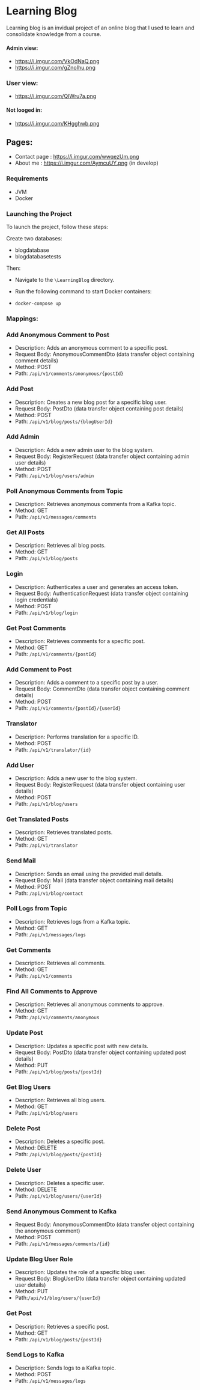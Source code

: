 # Learning Blog
Learning blog is an invidual project of an online blog that I used to
learn and consolidate knowledge from a course.

#### Admin view:
* https://i.imgur.com/VkOdNaQ.png
* https://i.imgur.com/gZnoIhu.png
### User view:
* https://i.imgur.com/QIWru7a.png
#### Not looged in:
* https://i.imgur.com/KHgghwb.png
## Pages:
* Contact page : https://i.imgur.com/wwqezUm.png
* About me : https://i.imgur.com/AymcuUY.png (in develop)

### Requirements

* JVM
* Docker

### Launching the Project
To launch the project, follow these steps:

Create two databases:
* blogdatabase
* blogdatabasetests

Then:
* Navigate to the `\LearningBlog` directory.
* Run the following command to start Docker containers:

* `docker-compose up`

### Mappings:

### Add Anonymous Comment to Post
* Description: Adds an anonymous comment to a specific post.
* Request Body: AnonymousCommentDto (data transfer object containing comment details)
* Method: POST
* Path: `/api/v1/comments/anonymous/{postId}`
 
### Add Post
* Description: Creates a new blog post for a specific blog user.
* Request Body: PostDto (data transfer object containing post details)
* Method: POST
* Path: `/api/v1/blog/posts/{blogUserId}`

### Add Admin
* Description: Adds a new admin user to the blog system.
* Request Body: RegisterRequest (data transfer object containing admin user details)
* Method: POST
* Path: `/api/v1/blog/users/admin`

### Poll Anonymous Comments from Topic
* Description: Retrieves anonymous comments from a Kafka topic.
* Method: GET
* Path: `/api/v1/messages/comments`

### Get All Posts
* Description: Retrieves all blog posts.
* Method: GET
* Path: `/api/v1/blog/posts`

### Login
* Description: Authenticates a user and generates an access token.
* Request Body: AuthenticationRequest (data transfer object containing login credentials)
* Method: POST
* Path: `/api/v1/blog/login`

### Get Post Comments
* Description: Retrieves comments for a specific post.
* Method: GET
* Path: `/api/v1/comments/{postId}`

### Add Comment to Post
* Description: Adds a comment to a specific post by a user. 
* Request Body: CommentDto (data transfer object containing comment details)
* Method: POST
* Path: `/api/v1/comments/{postId}/{userId}`

### Translator
* Description: Performs translation for a specific ID.
* Method: POST
* Path: `/api/v1/translator/{id}`

### Add User
* Description: Adds a new user to the blog system. 
* Request Body: RegisterRequest (data transfer object containing user details)
* Method: POST
* Path: `/api/v1/blog/users`

### Get Translated Posts
* Description: Retrieves translated posts.
* Method: GET
* Path: `/api/v1/translator`

### Send Mail
* Description: Sends an email using the provided mail details.
* Request Body: Mail (data transfer object containing mail details)
* Method: POST
* Path: `/api/v1/blog/contact`

### Poll Logs from Topic
* Description: Retrieves logs from a Kafka topic.
* Method: GET
* Path: `/api/v1/messages/logs`

### Get Comments
* Description: Retrieves all comments.
* Method: GET
* Path: `/api/v1/comments`

### Find All Comments to Approve
* Description: Retrieves all anonymous comments to approve.
* Method: GET
* Path: `/api/v1/comments/anonymous`

### Update Post
* Description: Updates a specific post with new details.
* Request Body: PostDto (data transfer object containing updated post details)
* Method: PUT
* Path: `/api/v1/blog/posts/{postId}`

### Get Blog Users
* Description: Retrieves all blog users.
* Method: GET
* Path: `/api/v1/blog/users`

### Delete Post
* Description: Deletes a specific post.
* Method: DELETE
* Path: `/api/v1/blog/posts/{postId}`

### Delete User
* Description: Deletes a specific user.
* Method: DELETE
* Path: `/api/v1/blog/users/{userId}`

### Send Anonymous Comment to Kafka
* Request Body: AnonymousCommentDto (data transfer object containing the anonymous comment)
* Method: POST
* Path: `/api/v1/messages/comments/{id}`

### Update Blog User Role
* Description: Updates the role of a specific blog user.
* Request Body: BlogUserDto (data transfer object containing updated user details)
* Method: PUT
* Path:`/api/v1/blog/users/{userId}`

### Get Post
* Description: Retrieves a specific post.
* Method: GET
* Path: `/api/v1/blog/posts/{postId}`

### Send Logs to Kafka
* Description: Sends logs to a Kafka topic.
* Method: POST
* Path: `/api/v1/messages/logs`